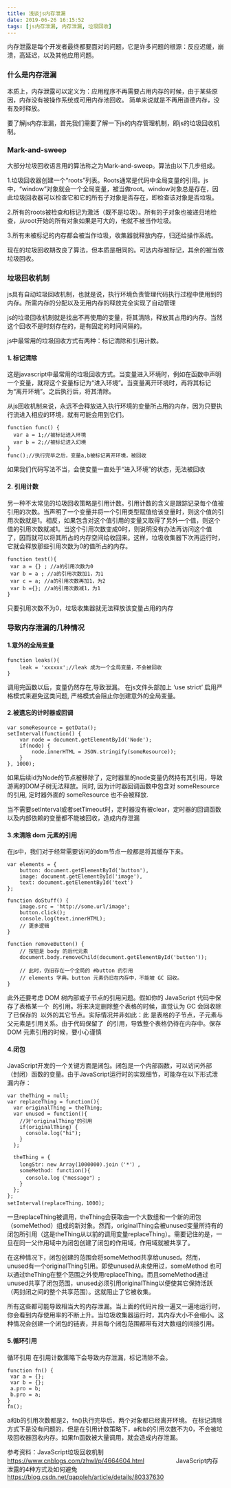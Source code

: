 ```yaml
---
title: 浅谈js内存泄漏
date: 2019-06-26 16:15:52
tags: [js内存泄漏, 内存泄漏, 垃圾回收]
---
```


内存泄露是每个开发者最终都要面对的问题，它是许多问题的根源：反应迟缓，崩溃，高延迟，以及其他应用问题。

<!--more-->
### 什么是内存泄漏

本质上，内存泄露可以定义为：应用程序不再需要占用内存的时候，由于某些原因，内存没有被操作系统或可用内存池回收。
简单来说就是不再用道德内存，没有及时释放。

要了解js内存泄漏，首先我们需要了解一下js的内存管理机制，即js的垃圾回收机制。

### Mark-and-sweep

大部分垃圾回收语言用的算法称之为Mark-and-sweep。算法由以下几步组成。

1.垃圾回收器创建一个“roots”列表。Roots通常是代码中全局变量的引用。js中，“window”对象就会一个全局变量，被当做root。window对象总是存在，因此垃圾回收器可以检查它和它的所有子对象是否存在，即检查该对象是否垃圾。

2.所有的roots被检查和标记为激活（既不是垃圾）。所有的子对象也被递归地检查，从root开始的所有对象如果是可大的，他就不被当作垃圾。

3.所有未被标记的内存都会被当作垃圾，收集器就释放内存，归还给操作系统。

现在的垃圾回收期改良了算法，但本质是相同的。可达内存被标记，其余的被当做垃圾回收。



### 垃圾回收机制

js具有自动垃圾回收机制，也就是说，执行环境负责管理代码执行过程中使用到的内存。所需内存的分配以及无用内存的释放完全实现了自动管理

js的垃圾回收机制就是找出不再使用的变量，将其清除，释放其占用的内存。当然这个回收不是时刻存在的，是有固定的时间间隔的。

js中最常用的垃圾回收方式有两种：标记清除和引用计数。

#### 1. 标记清除
这是javascript中最常用的垃圾回收方式。当变量进入环境时，例如在函数中声明一个变量，就将这个变量标记为“进入环境”。当变量离开环境时，再将其标记为“离开环境”。之后执行后，将其清除。

从js回收机制来说，永远不会释放进入执行环境的变量所占用的内存，因为只要执行流进入相应的环境，就有可能会用到它们。

```
function func() {
  var a = 1;//被标记进入环境
  var b = 2;//被标记进入幻境
}
func();//执行完毕之后，变量a,b被标记离开环境，被回收
```
如果我们代码写法不当，会使变量一直处于“进入环境”的状态，无法被回收

#### 2. 引用计数
另一种不太常见的垃圾回收策略是引用计数。引用计数的含义是跟踪记录每个值被引用的次数。当声明了一个变量并将一个引用类型赋值给该变量时，则这个值的引用次数就是1。相反，如果包含对这个值引用的变量又取得了另外一个值，则这个值的引用次数就减1。当这个引用次数变成0时，则说明没有办法再访问这个值了，因而就可以将其所占的内存空间给收回来。这样，垃圾收集器下次再运行时，它就会释放那些引用次数为0的值所占的内存。

```
function test(){
 var a = {} ; //a的引用次数为0 
 var b = a ; //a的引用次数加1，为1 
 var c = a; //a的引用次数再加1，为2
 var b ={}; //a的引用次数减1，为1
}
```

只要引用次数不为0，垃圾收集器就无法释放该变量占用的内存


### 导致内存泄漏的几种情况

#### 1.意外的全局变量

```
function leaks(){  
    leak = 'xxxxxx';//leak 成为一个全局变量，不会被回收
}
```
调用完函数以后，变量仍然存在,导致泄漏。
在js文件头部加上 ‘use strict’ 启用严格模式来避免这类问题, 严格模式会阻止你创建意外的全局变量。

#### 2.被遗忘的计时器或回调

```
var someResource = getData();
setInterval(function() {
    var node = document.getElementById('Node');
    if(node) {
        node.innerHTML = JSON.stringify(someResource));
    }
}, 1000);
```

如果后续id为Node的节点被移除了，定时器里的node变量仍然持有其引用，导致游离的DOM子树无法释放。同时, 因为计时器回调函数中包含对 someResource 的引用, 定时器外面的 someResource 也不会被释放.

当不需要setInterval或者setTimeout时，定时器没有被clear，定时器的回调函数以及内部依赖的变量都不能被回收，造成内存泄漏

#### 3.未清除 dom 元素的引用

在js中，我们对于经常需要访问的dom节点一般都是将其缓存下来。

```
var elements = { 
    button: document.getElementById('button'), 
    image: document.getElementById('image'), 
    text: document.getElementById('text') 
}; 
 
function doStuff() { 
    image.src = 'http://some.url/image'; 
    button.click(); 
    console.log(text.innerHTML); 
    // 更多逻辑 
} 
 
function removeButton() { 
    // 按钮是 body 的后代元素 
    document.body.removeChild(document.getElementById('button')); 
 
    // 此时，仍旧存在一个全局的 #button 的引用 
    // elements 字典。button 元素仍旧在内存中，不能被 GC 回收。 
} 
```

此外还要考虑 DOM 树内部或子节点的引用问题。假如你的 JavaScript 代码中保存了表格某一个 <td> 的引用。将来决定删除整个表格的时候，直觉认为 GC 会回收除了已保存的 <td> 以外的其它节点。实际情况并非如此：此<td> 是表格的子节点，子元素与父元素是引用关系。由于代码保留了 <td> 的引用，导致整个表格仍待在内存中。保存 DOM 元素引用的时候，要小心谨慎

#### 4.闭包
JavaScript开发的一个关键方面是闭包。闭包是一个内部函数，可以访问外部（封闭）函数的变量。由于JavaScript运行时的实现细节，可能存在以下形式泄漏内存：

```
var theThing = null;
var replaceThing = function(){
  var originalThing = theThing; 
  var unused = function(){ 
    //对'originalThing'的引用
    if(originalThing) {
      console.log("hi"); 
    }
  };

  theThing = { 
    longStr: new Array(1000000).join（'*'）,
    someMethod: function(){ 
      console.log（"message"）; 
    } 
  }; 
};
setInterval(replaceThing，1000);

```
一旦replaceThing被调用，theThing会获取由一个大数组和一个新的闭包（someMethod）组成的新对象。然而，originalThing会被unused变量所持有的闭包所引用（这是theThing从以前的调用变量replaceThing）。需要记住的是，一旦在同一父作用域中为闭包创建了闭包的作用域，作用域就被共享了。

在这种情况下，闭包创建的范围会将someMethod共享给unused。然而，unused有一个originalThing引用。即使unused从未使用过，someMethod 也可以通过theThing在整个范围之外使用replaceThing。而且someMethod通过unused共享了闭包范围，unused必须引用originalThing以便使其它保持活跃（两封闭之间的整个共享范围）。这就阻止了它被收集。

所有这些都可能导致相当大的内存泄漏。当上面的代码片段一遍又一遍地运行时，你会看到内存使用率的不断上升。当垃圾收集器运行时，其内存大小不会缩小。这种情况会创建一个闭包的链表，并且每个闭包范围都带有对大数组的间接引用。

#### 5.循环引用

循环引用 在引用计数策略下会导致内存泄漏，标记清除不会。 
```
function fn() {
 var a = {};
 var b = {};
 a.pro = b;
 b.pro = a;
} 
fn();
```

a和b的引用次数都是2，fn()执行完毕后，两个对象都已经离开环境。 
在标记清除方式下是没有问题的，但是在引用计数策略下，a和b的引用次数不为0，不会被垃圾回收器回收内存。如果fn函数被大量调用，就会造成内存泄漏。


参考资料：JavaScript垃圾回收机制 <https://www.cnblogs.com/zhwl/p/4664604.html>
          &#8195;&#8195;&#8195;&#8195;&#8195;JavaScript内存泄露的4种方式及如何避免 <https://blog.csdn.net/qappleh/article/details/80337630>






